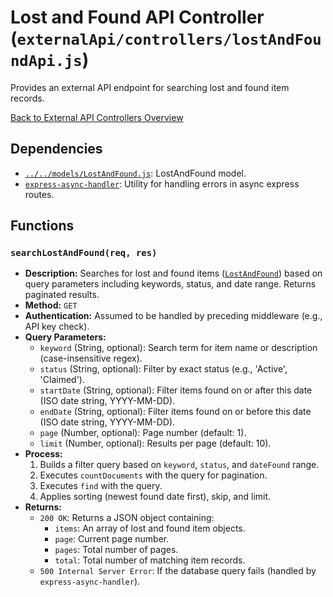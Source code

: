 # Lost and Found API Controller (`externalApi/controllers/lostAndFoundApi.js`)

Provides an external API endpoint for searching lost and found item records.

[Back to External API Controllers Overview](README.md)

## Dependencies

- [`../../models/LostAndFound.js`](../../models/LostAndFound.md): LostAndFound model.
- [`express-async-handler`](https://www.npmjs.com/package/express-async-handler): Utility for handling errors in async express routes.

## Functions

### `searchLostAndFound(req, res)`

- **Description:** Searches for lost and found items ([`LostAndFound`](../../models/LostAndFound.md)) based on query parameters including keywords, status, and date range. Returns paginated results.
- **Method:** `GET`
- **Authentication:** Assumed to be handled by preceding middleware (e.g., API key check).
- **Query Parameters:**
  - `keyword` (String, optional): Search term for item name or description (case-insensitive regex).
  - `status` (String, optional): Filter by exact status (e.g., 'Active', 'Claimed').
  - `startDate` (String, optional): Filter items found on or after this date (ISO date string, YYYY-MM-DD).
  - `endDate` (String, optional): Filter items found on or before this date (ISO date string, YYYY-MM-DD).
  - `page` (Number, optional): Page number (default: 1).
  - `limit` (Number, optional): Results per page (default: 10).
- **Process:**
  1.  Builds a filter query based on `keyword`, `status`, and `dateFound` range.
  2.  Executes `countDocuments` with the query for pagination.
  3.  Executes `find` with the query.
  4.  Applies sorting (newest found date first), skip, and limit.
- **Returns:**
  - `200 OK`: Returns a JSON object containing:
    - `items`: An array of lost and found item objects.
    - `page`: Current page number.
    - `pages`: Total number of pages.
    - `total`: Total number of matching item records.
  - `500 Internal Server Error`: If the database query fails (handled by `express-async-handler`).
